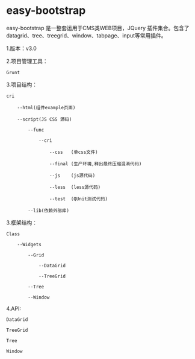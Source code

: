 easy-bootstrap
==============
easy-bootstrap 是一整套运用于CMS类WEB项目，JQuery 插件集合。包含了datagrid、tree、treegrid、window、tabpage、input等常用插件。

1.版本：v3.0

2.项目管理工具：

    Grunt

3.项目结构：

    cri

        --html(组件example页面)

        --script(JS CSS 源码)

            --func

                --cri

                    --css   (单css文件)

                    --final (生产环境,释出最终压缩混淆代码)

                    --js    (js源代码)

                    --less  (less源代码)

                    --test  (QUnit测试代码)

            --lib(依赖外部库)

3.框架结构：

    Class

        --Widgets

            --Grid

                --DataGrid

                --TreeGrid

            --Tree

            --Window


4.API:

    DataGrid

    TreeGrid

    Tree

    Window